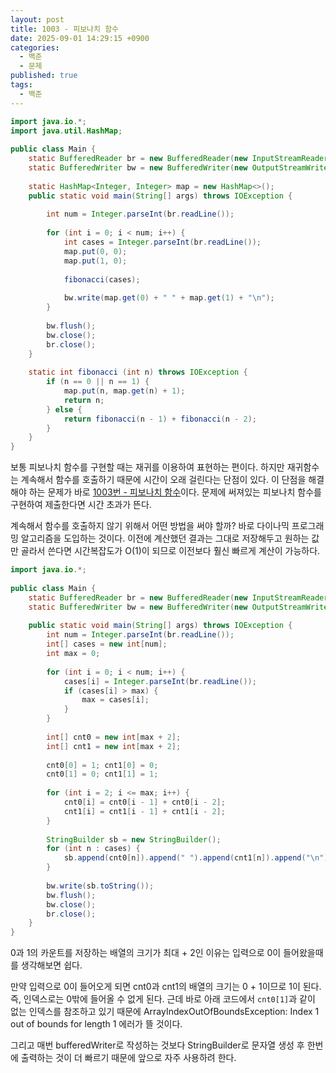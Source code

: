 ```yaml
---
layout: post
title: 1003 - 피보나치 함수
date: 2025-09-01 14:29:15 +0900
categories:
  - 백준
  - 문제
published: true
tags:
  - 백준
---
```

```java
import java.io.*;  
import java.util.HashMap;  
  
public class Main {  
    static BufferedReader br = new BufferedReader(new InputStreamReader(System.in));  
    static BufferedWriter bw = new BufferedWriter(new OutputStreamWriter(System.out));  
  
    static HashMap<Integer, Integer> map = new HashMap<>();  
    public static void main(String[] args) throws IOException {  
  
        int num = Integer.parseInt(br.readLine());  
  
        for (int i = 0; i < num; i++) {  
            int cases = Integer.parseInt(br.readLine());  
            map.put(0, 0);  
            map.put(1, 0);  
  
            fibonacci(cases);  
  
            bw.write(map.get(0) + " " + map.get(1) + "\n");  
        }  
  
        bw.flush();  
        bw.close();  
        br.close();  
    }  
  
    static int fibonacci (int n) throws IOException {  
        if (n == 0 || n == 1) {  
            map.put(n, map.get(n) + 1);  
            return n;  
        } else {  
            return fibonacci(n - 1) + fibonacci(n - 2);  
        }  
    }  
}
```

보통 피보나치 함수를 구현할 때는 재귀를 이용하여 표현하는 편이다. 하지만 재귀함수는 계속해서 함수를 호출하기 때문에 시간이 오래 걸린다는 단점이 있다. 이 단점을 해결해야 하는 문제가 바로 [1003번 - 피보나치 함수](https://www.acmicpc.net/problem/1003)이다. 문제에 써져있는 피보나치 함수를 구현하여 제출한다면 시간 초과가 뜬다.

계속해서 함수를 호출하지 않기 위해서 어떤 방법을 써야 할까? 바로 다이나믹 프로그래밍 알고리즘을 도입하는 것이다. 이전에 계산했던 결과는 그대로 저장해두고 원하는 값만 골라서 쓴다면 시간복잡도가 O(1)이 되므로 이전보다 훨신 빠르게 계산이 가능하다.


```java
import java.io.*;  
  
public class Main {  
    static BufferedReader br = new BufferedReader(new InputStreamReader(System.in));  
    static BufferedWriter bw = new BufferedWriter(new OutputStreamWriter(System.out));  
  
    public static void main(String[] args) throws IOException {  
        int num = Integer.parseInt(br.readLine());  
        int[] cases = new int[num];  
        int max = 0;  
  
        for (int i = 0; i < num; i++) {  
            cases[i] = Integer.parseInt(br.readLine());  
            if (cases[i] > max) {  
                max = cases[i];  
            }  
        }  
  
        int[] cnt0 = new int[max + 2];  
        int[] cnt1 = new int[max + 2];  
  
        cnt0[0] = 1; cnt1[0] = 0;  
        cnt0[1] = 0; cnt1[1] = 1;  
  
        for (int i = 2; i <= max; i++) {  
            cnt0[i] = cnt0[i - 1] + cnt0[i - 2];  
            cnt1[i] = cnt1[i - 1] + cnt1[i - 2];  
        }  
  
        StringBuilder sb = new StringBuilder();  
        for (int n : cases) {  
            sb.append(cnt0[n]).append(" ").append(cnt1[n]).append("\n");  
        }  
  
        bw.write(sb.toString());  
        bw.flush();  
        bw.close();  
        br.close();  
    }  
}
```

0과 1의 카운트를 저장하는 배열의 크기가 최대 + 2인 이유는 입력으로 0이 들어왔을때를 생각해보면 쉽다.

만약 입력으로 0이 들어오게 되면 cnt0과 cnt1의 배열의 크기는 0 + 1이므로 1이 된다. 즉, 인덱스로는 0밖에 들어올 수 없게 된다. 근데 바로 아래 코드에서 `cnt0[1]`과 같이 없는 인덱스를 참조하고 있기 때문에 ArrayIndexOutOfBoundsException: Index 1 out of bounds for length 1 에러가 뜰 것이다.

그리고 매번 bufferedWriter로 작성하는 것보다 StringBuilder로 문자열 생성 후 한번에 출력하는 것이 더 빠르기 때문에 앞으로 자주 사용하려 한다.